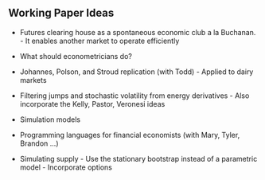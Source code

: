 ## Working Paper Ideas

* Futures clearing house as a spontaneous economic club a la Buchanan.
		- It enables another market to operate efficiently

* What should econometricians do?

* Johannes, Polson, and Stroud replication (with Todd)
		- Applied to dairy markets

* Filtering jumps and stochastic volatility from energy derivatives 
		- Also incorporate the Kelly, Pastor, Veronesi ideas

* Simulation models

* Programming languages for financial economists (with Mary, Tyler, Brandon ...)

* Simulating supply
		- Use the stationary bootstrap instead of a parametric model
		- Incorporate options

